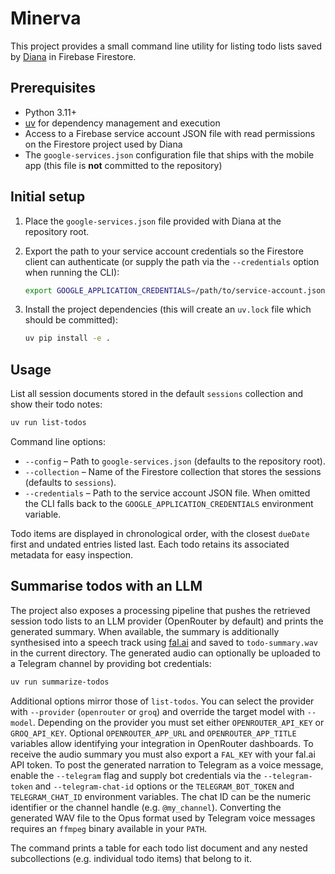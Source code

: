 # Minerva

This project provides a small command line utility for listing todo lists saved by
[Diana](https://github.com/fcrescio/Diana) in Firebase Firestore.

## Prerequisites

* Python 3.11+
* [uv](https://docs.astral.sh/uv/) for dependency management and execution
* Access to a Firebase service account JSON file with read permissions on the
  Firestore project used by Diana
* The `google-services.json` configuration file that ships with the mobile app
  (this file is **not** committed to the repository)

## Initial setup

1. Place the `google-services.json` file provided with Diana at the repository root.
2. Export the path to your service account credentials so the Firestore client can
   authenticate (or supply the path via the `--credentials` option when running the
   CLI):

   ```bash
   export GOOGLE_APPLICATION_CREDENTIALS=/path/to/service-account.json
   ```
3. Install the project dependencies (this will create an `uv.lock` file which should be
   committed):

   ```bash
   uv pip install -e .
   ```

## Usage

List all session documents stored in the default `sessions` collection and show their todo notes:

```bash
uv run list-todos
```

Command line options:

* `--config` – Path to `google-services.json` (defaults to the repository root).
* `--collection` – Name of the Firestore collection that stores the sessions
  (defaults to `sessions`).
* `--credentials` – Path to the service account JSON file. When omitted the CLI falls
  back to the `GOOGLE_APPLICATION_CREDENTIALS` environment variable.

Todo items are displayed in chronological order, with the closest `dueDate` first
and undated entries listed last. Each todo retains its associated metadata for
easy inspection.

## Summarise todos with an LLM

The project also exposes a processing pipeline that pushes the retrieved session
todo lists to an LLM provider (OpenRouter by default) and prints the generated
summary. When available, the summary is additionally synthesised into a speech
track using [fal.ai](https://fal.ai) and saved to `todo-summary.wav` in the
current directory. The generated audio can optionally be uploaded to a Telegram
channel by providing bot credentials:

```bash
uv run summarize-todos
```

Additional options mirror those of `list-todos`. You can select the provider with
`--provider` (`openrouter` or `groq`) and override the target model with
`--model`. Depending on the provider you must set either `OPENROUTER_API_KEY` or
`GROQ_API_KEY`. Optional `OPENROUTER_APP_URL` and `OPENROUTER_APP_TITLE`
variables allow identifying your integration in OpenRouter dashboards. To
receive the audio summary you must also export a `FAL_KEY` with your fal.ai API
token. To post the generated narration to Telegram as a voice message, enable the
`--telegram` flag and supply bot credentials via the `--telegram-token` and
`--telegram-chat-id` options or the `TELEGRAM_BOT_TOKEN` and `TELEGRAM_CHAT_ID`
environment variables. The chat ID can be the numeric identifier or the channel
handle (e.g. `@my_channel`). Converting the generated WAV file to the Opus
format used by Telegram voice messages requires an `ffmpeg` binary available in
your `PATH`.

The command prints a table for each todo list document and any nested subcollections
(e.g. individual todo items) that belong to it.
